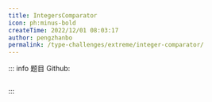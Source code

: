 ```yaml
---
title: IntegersComparator
icon: ph:minus-bold
createTime: 2022/12/01 08:03:17
author: pengzhanbo
permalink: /type-challenges/extreme/integer-comparator/
---
```


::: info 题目
Github: []()

```ts

```

:::
